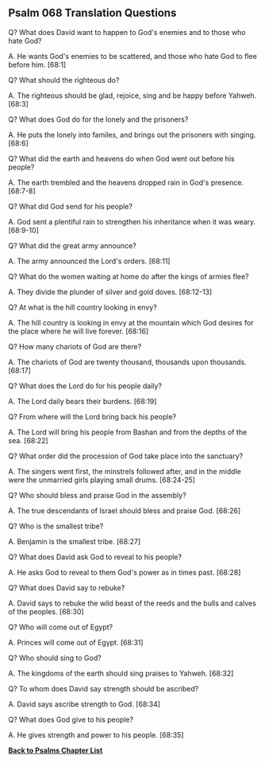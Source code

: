 ## Psalm 068 Translation Questions ##

Q? What does David want to happen to God's enemies and to those who hate God?

A. He wants God's enemies to be scattered, and those who hate God to flee before him. [68:1]

Q? What should the righteous do?

A. The righteous should be glad, rejoice, sing and be happy before Yahweh. [68:3]

Q? What does God do for the lonely and the prisoners?

A. He puts the lonely into familes, and brings out the prisoners with singing. [68:6]

Q? What did the earth and heavens do when God went out before his people?

A. The earth trembled and the heavens dropped rain in God's presence. [68:7-8]

Q? What did God send for his people?

A. God sent a plentiful rain to strengthen his inheritance when it was weary. [68:9-10]

Q? What did the great army announce?

A. The army announced the Lord's orders. [68:11]

Q? What do the women waiting at home do after the kings of armies flee?

A. They divide the plunder of silver and gold doves. [68:12-13]

Q? At what is the hill country looking in envy?

A. The hill country is looking in envy at the mountain which God desires for the place where he will live forever. [68:16]

Q? How many chariots of God are there?

A. The chariots of God are twenty thousand, thousands upon thousands. [68:17]

Q? What does the Lord do for his people daily?

A. The Lord daily bears their burdens. [68:19]

Q? From where will the Lord bring back his people?

A. The Lord will bring his people from Bashan and from the depths of the sea. [68:22]

Q? What order did the procession of God take place into the sanctuary?

A. The singers went first, the minstrels followed after, and in the middle were the unmarried girls playing small drums. [68:24-25]

Q? Who should bless and praise God in the assembly?

A. The true descendants of Israel should bless and praise God. [68:26]

Q? Who is the smallest tribe?

A. Benjamin is the smallest tribe. [68:27]

Q? What does David ask God to reveal to his people?

A. He asks God to reveal to them God's power as in times past. [68:28]

Q? What does David say to rebuke?

A. David says to rebuke the wild beast of the reeds and the bulls and calves of the peoples. [68:30]

Q? Who will come out of Egypt?

A. Princes will come out of Egypt. [68:31]

Q? Who should sing to God?

A. The kingdoms of the earth should sing praises to Yahweh. [68:32]

Q? To whom does David say strength should be ascribed?

A. David says ascribe strength to God. [68:34]

Q? What does God give to his people?

A. He gives strength and power to his people. [68:35]

__[Back to Psalms Chapter List](./)__

